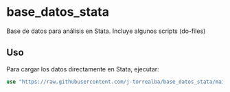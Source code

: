 # base_datos_stata
Base de datos para análisis en Stata. Incluye algunos scripts (do-files)

## Uso  
Para cargar los datos directamente en Stata, ejecutar:  
```stata
use "https://raw.githubusercontent.com/j-torrealba/base_datos_stata/main/[nombre_base_de_datos].dta", clear
